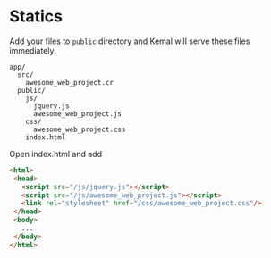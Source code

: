 # Statics

Add your files to `public` directory and Kemal will serve these files immediately.

```
app/
  src/
    awesome_web_project.cr
  public/
    js/
      jquery.js
      awesome_web_project.js
    css/
      awesome_web_project.css
    index.html
```

Open index.html and add

```html
<html>
 <head>
   <script src="/js/jquery.js"></script>
   <script src="/js/awesome_web_project.js"></script>
   <link rel="stylesheet" href="/css/awesome_web_project.css"/>
 </head>
 <body>
   ...
 </body>
</html>
```
